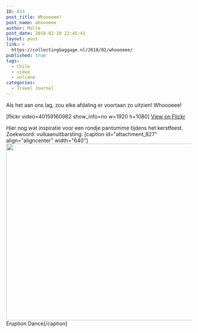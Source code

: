 ```yaml
---
ID: 833
post_title: Whoooeee!
post_name: whoooeee
author: Malte
post_date: 2018-02-10 22:45:41
layout: post
link: >
  https://collectingbaggage.nl/2018/02/whoooeee/
published: true
tags:
  - Chile
  - video
  - volcano
categories:
  - Travel Journal
---
```

Als het aan ons lag, zou elke afdaling er voortaan zo uitzien! Whoooeee!

[flickr video=40159160982 show_info=no w=1920 h=1080] <a href="https://www.flickr.com/photos/collectingbaggage/40159160982">View on Flickr</a>

Hier nog wat inspiratie voor een rondje pantomime tijdens het kerstfeest. Zoekwoord: vulkaanuitbarsting.
[caption id="attachment_827" align="aligncenter" width="640"]<img src="https://collectingbaggage.nl/wp-content/uploads/2018/02/2018-02-05_villarrica_2.gif" alt="" width="640" height="480" class="size-full wp-image-827" /> Eruption Dance[/caption]